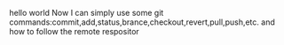 hello world
Now I can simply use some git commands:commit,add,status,brance,checkout,revert,pull,push,etc.
and how to follow the remote respositor